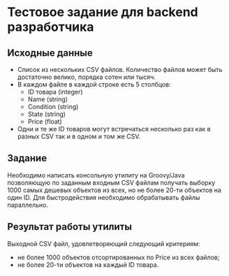 # Тестовое задание для backend разработчика

## Исходные данные
* Список из нескольких CSV файлов. Количество файлов может быть достаточно велико, порядка сотен или тысяч.
* В каждом файле в каждой строке есть 5 столбцов:
  - ID товара (integer)
  - Name (string)
  - Condition (string)
  - State (string)
  - Price (float)
* Одни и те же ID товаров могут встречаться несколько раз как в разных CSV так и в одном и том же CSV.

## Задание
Необходимо написать консольную утилиту на Groovy/Java позволяющую по заданным входным CSV файлам получать выборку 1000 самых дешевых объектов из всех, но не более 20-ти объектов на один ID. Для быстродействия необходимо обрабатывать файлы параллельно.

## Результат работы утилиты
Выходной CSV файл, удовлетворяющий следующий критериям:
* не более 1000 объектов отсортированных по Price из всех файлов;
* не более 20-ти объектов на каждый ID товара.​
